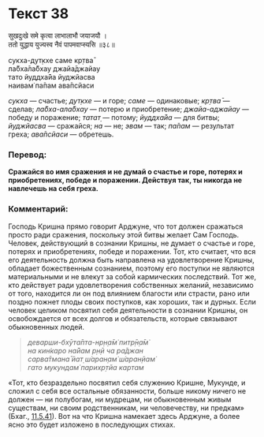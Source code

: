 # Текст 38

सुखदुःखे समे कृत्वा लाभालाभौ जयाजयौ ।  
ततो युद्धाय युज्यस्व नैवं पापमवाप्स्यसि ॥३८॥

сукха-дут̣кхе саме кр̣тва̄  
ла̄бха̄ла̄бхау джайа̄джайау  
тато йуддха̄йа йуджйасва  
наивам̇ па̄пам ава̄псйаси

_сукха_ — счастье; _дут̣кхе_ — и горе; _саме_ — одинаковые; _кр̣тва̄_ — сделав; _ла̄бха-ала̄бхау_ — потерю и приобретение; _джайа-аджайау_ — победу и поражение; _татат̣_ — потому; _йуддха̄йа_ — для битвы; _йуджйасва_ — сражайся; _на_ — не; _эвам_ — так; _па̄пам_ — результат греха; _ава̄псйаси_ — обретешь.

### Перевод:

**Сражайся во имя сражения и не думай о счастье и горе, потерях и приобретениях, победе и поражении. Действуя так, ты никогда не навлечешь на себя греха.**

### Комментарий:

Господь Кришна прямо говорит Арджуне, что тот должен сражаться просто ради сражения, поскольку этой битвы желает Сам Господь. Человек, действующий в сознании Кришны, не думает о счастье и горе, потерях и приобретениях, победе и поражении. Тот, кто считает, что вся его деятельность должна быть направлена на удовлетворение Кришны, обладает божественным сознанием, поэтому его поступки не являются материальными и не влекут за собой кармических последствий. Тот же, кто действует ради удовлетворения собственных желаний, независимо от того, находится ли он под влиянием благости или страсти, рано или поздно пожнет плоды своих поступков, как хороших, так и дурных. Если человек целиком посвятил себя деятельности в сознании Кришны, он освобождается от всех долгов и обязательств, которые связывают обыкновенных людей.

> _деварши-бхӯта̄пта-нр̣н̣а̄м̇ питр̣̄н̣а̄м̇  
> на кин̇каро на̄йам р̣н̣ӣ ча ра̄джан  
> сарва̄тмана̄ йат̣ ш́аран̣ам̇ ш́аран̣йам̇  
> гато мукундам̇ парихр̣тйа картам_

«Тот, кто безраздельно посвятил себя служению Кришне, Мукунде, и сложил с себя все остальные обязанности, больше никому ничего не должен — ни полубогам, ни мудрецам, ни обыкновенным живым существам, ни своим родственникам, ни человечеству, ни предкам» (Бхаг., [11.5.41](#)). Вот на что Кришна намекает здесь Арджуне, а более ясно это будет изложено в последующих стихах.